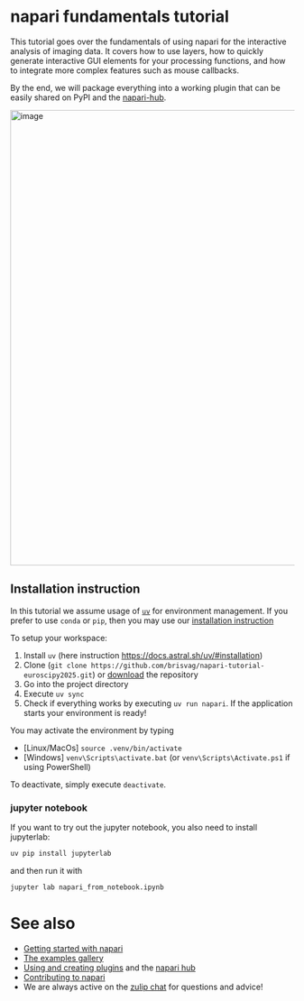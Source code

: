 # napari fundamentals tutorial

This tutorial goes over the fundamentals of using napari for the interactive analysis of imaging data.
It covers how to use layers, how to quickly generate interactive GUI elements for your processing functions, and how to integrate more complex features such as mouse callbacks.

By the end, we will package everything into a working plugin that can be easily shared on PyPI and the [napari-hub](https://napari-hub.org/).

<img width="1275" height="808" alt="image" src="https://github.com/user-attachments/assets/c7d6f8ad-d79c-468c-960a-fb60efd17829" />


## Installation instruction

In this tutorial we assume usage of [`uv`](https://docs.astral.sh/uv/) for environment management. 
If you prefer to use `conda` or `pip`, then you may use our [installation instruction](https://napari.org/stable/tutorials/fundamentals/installation.html#napari-installation) 

To setup your workspace:

1. Install `uv` (here instruction https://docs.astral.sh/uv/#installation) 
2. Clone (`git clone https://github.com/brisvag/napari-tutorial-euroscipy2025.git`) or [download](https://github.com/brisvag/napari-tutorial-euroscipy2025/archive/refs/heads/main.zip) the repository
3. Go into the project directory
4. Execute `uv sync`
5. Check if everything works by executing `uv run napari`. If the application starts your environment is ready!

You may activate the environment by typing 
* [Linux/MacOs] `source .venv/bin/activate`
* [Windows] `venv\Scripts\activate.bat` (or `venv\Scripts\Activate.ps1` if using PowerShell)

To deactivate, simply execute `deactivate`.

### jupyter notebook

If you want to try out the jupyter notebook, you also need to install jupyterlab:

```sh
uv pip install jupyterlab
```

and then run it with

```sh
jupyter lab napari_from_notebook.ipynb
```

# See also

- [Getting started with napari](https://napari.org/stable/tutorials/start_index.html)
- [The examples gallery](https://www.napari-hub.org/)
- [Using and creating plugins](https://napari.org/stable/plugins/index.html) and the [napari hub](https://www.napari-hub.org/)
- [Contributing to napari](https://napari.org/stable/developers/index.html)
- We are always active on the [zulip chat](https://www.napari-hub.org/) for questions and advice!
